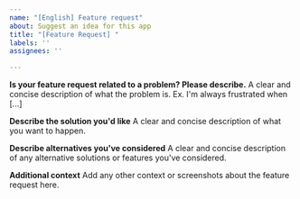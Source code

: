 ```yaml
---
name: "[English] Feature request"
about: Suggest an idea for this app
title: "[Feature Request] "
labels: ''
assignees: ''

---
```


<!-- Be sure to put a clear title after [Feature Request] in the text box above -->
<!-- Be sure to put a clear title after [Feature Request] in the text box above -->
<!-- Be sure to put a clear title after [Feature Request] in the text box above -->

**Is your feature request related to a problem? Please describe.**
A clear and concise description of what the problem is. Ex. I'm always frustrated when [...]

**Describe the solution you'd like**
A clear and concise description of what you want to happen.

**Describe alternatives you've considered**
A clear and concise description of any alternative solutions or features you've considered.

**Additional context**
Add any other context or screenshots about the feature request here.
